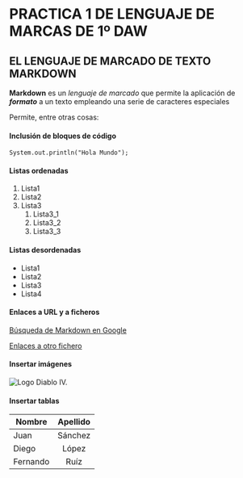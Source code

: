 # PRACTICA 1 DE LENGUAJE DE MARCAS DE 1º DAW

## EL LENGUAJE DE MARCADO DE TEXTO MARKDOWN

**Markdown** es un *lenguaje de marcado* que permite la aplicación de *__formato__* a un texto empleando una serie de caracteres especiales

Permite, entre otras cosas:

#### Inclusión de bloques de código
```
System.out.println("Hola Mundo"); 
````
#### Listas ordenadas

1. Lista1 
1. Lista2
1. Lista3
    1. Lista3_1
    1. Lista3_2
    1. Lista3_3
 
#### Listas desordenadas   
* Lista1
* Lista2
* Lista3
* Lista4

#### Enlaces a URL y a ficheros
[Búsqueda de Markdown en Google](https://www.google.com/search?q=markdown)

[Enlaces a otro fichero](./markdown_enlazado.md/)

#### Insertar imágenes
![Logo Diablo IV.](./diabloiv.png/)

#### Insertar tablas

| Nombre       | Apellido      |
| -------------|:-------------:|
| Juan         | Sánchez       |
| Diego        | López         |
| Fernando     | Ruíz          |